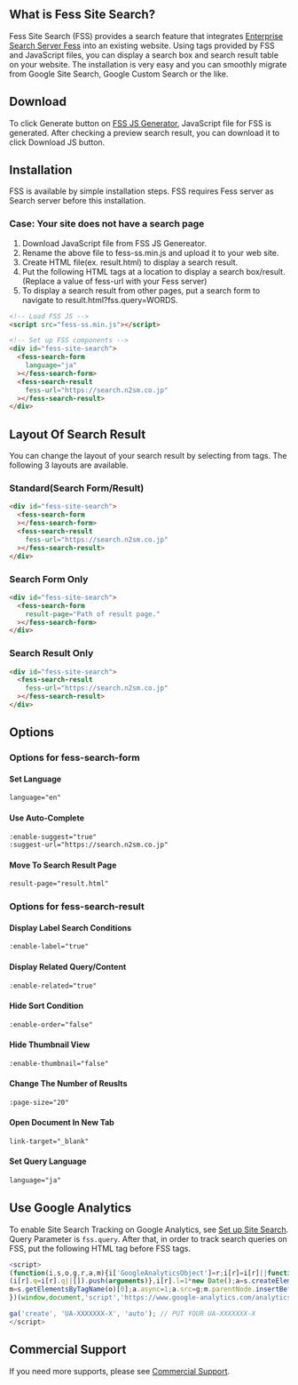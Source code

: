 
## What is Fess Site Search?

Fess Site Search (FSS) provides a search feature that integrates [Enterprise Search Server Fess](http://fess.codelibs.org/) into an existing website.
Using tags provided by FSS and JavaScript files, you can display a search box and search result table on your website.
The installation is very easy and you can smoothly migrate from Google Site Search, Google Custom Search or the like.

## Download

To click Generate button on [FSS JS Generator](/generator), JavaScript file for FSS is generated.
After checking a preview search result, you can download it to click Download JS button.

## Installation

FSS is available by simple installation steps.
FSS requires Fess server as Search server before this installation.

### Case: Your site does not have a search page

1. Download JavaScript file from FSS JS Genereator.
1. Rename the above file to fess-ss.min.js and upload it to your web site.
1. Create HTML file(ex. result.html) to display a search result.
1. Put the following HTML tags at a location to display a search box/result. (Replace a value of fess-url with your Fess server)
1. To display a search result from other pages, put a search form to navigate to result.html?fss.query=WORDS.

```html
<!-- Load FSS JS -->
<script src="fess-ss.min.js"></script>

<!-- Set up FSS components -->
<div id="fess-site-search">
  <fess-search-form
    language="ja"
  ></fess-search-form>
  <fess-search-result
    fess-url="https://search.n2sm.co.jp"
  ></fess-search-result>
</div>
```

## Layout Of Search Result

You can change the layout of your search result by selecting from tags.
The following 3 layouts are available.

### Standard(Search Form/Result)
```html
<div id="fess-site-search">
  <fess-search-form
  ></fess-search-form>
  <fess-search-result
    fess-url="https://search.n2sm.co.jp"
  ></fess-search-result>
</div>
```

### Search Form Only
```html
<div id="fess-site-search">
  <fess-search-form
    result-page="Path of result page."
  ></fess-search-form>
</div>
```

### Search Result Only
```html
<div id="fess-site-search">
  <fess-search-result
    fess-url="https://search.n2sm.co.jp"
  ></fess-search-result>
</div>
```

## Options

### Options for fess-search-form

#### Set Language
```html
language="en"
```

#### Use Auto-Complete
```html
:enable-suggest="true"
:suggest-url="https://search.n2sm.co.jp"
```

#### Move To Search Result Page
```html
result-page="result.html"
```

### Options for fess-search-result

#### Display Label Search Conditions
```html
:enable-label="true"
```

#### Display Related Query/Content
```html
:enable-related="true"
```

#### Hide Sort Condition
```html
:enable-order="false"
```

#### Hide Thumbnail View
```html
:enable-thumbnail="false"
```

#### Change The Number of Reuslts
```html
:page-size="20"
```

#### Open Document In New Tab
```html
link-target="_blank"
```

#### Set Query Language
```html
language="ja"
```

## Use Google Analytics

To enable Site Search Tracking on Google Analytics, see [Set up Site Search](https://support.google.com/analytics/answer/1012264).
Query Parameter is `fss.query`.
After that, in order to track search queries on FSS, put the following HTML tag before FSS tags.
```javascript
<script>
(function(i,s,o,g,r,a,m){i['GoogleAnalyticsObject']=r;i[r]=i[r]||function(){
(i[r].q=i[r].q||[]).push(arguments)},i[r].l=1*new Date();a=s.createElement(o),
m=s.getElementsByTagName(o)[0];a.async=1;a.src=g;m.parentNode.insertBefore(a,m)
})(window,document,'script','https://www.google-analytics.com/analytics.js','ga');

ga('create', 'UA-XXXXXXX-X', 'auto'); // PUT YOUR UA-XXXXXXX-X
</script>
```

## Commercial Support

If you need more supports, please see [Commercial Support](http://www.n2sm.net/en/support/fess_support.html).
